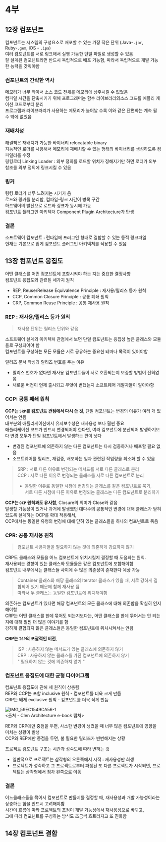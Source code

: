 # 4부

## 12장 컴포넌트
컴포넌트는 시스템의 구성요소로 배포할 수 있는 가장 작은 단위  (Java-`.jar`, Ruby-`.gem`, iOS - `.ipa`)  
여러 컴포넌트를 서로 링크해서 실행 가능한 단일 파일로 생성할 수 있음  
잘 설계된 컴포넌트라면 반드시 독립적으로 배포 가능함, 따라서 독립적으로 개발 가능한 능력을 갖춰야함

### 컴포넌트의 간략한 역사
메모리가 너무 작아서 소스 코드 전체를 메모리에 상주시킬 수 없었음  
컴파일 시간을 단축시키기 위해 프로그래머는 함수 라이브러리의소스 코드를 애플리 케이션 코드로부터 분리  
프로그램과 라이브러리가 사용하는 메모리가 늘어날 수록 이와 같은 단편화는 계속 될 수 밖에 없었음

### 재배치성
해결책은 재배치가 가능한 바이너리 relocatable binary  
지능적인 로더를 사용해서 메모리에 재배치할 수 있는 형태의 바이너리를 생성하도록 컴파일러를 수정  
링킹로더 Linking Loader : 외부 정의를 로드할 위치가 정해지기만 하면 로더가 외부 참조를 외부 정의에 링크시킬 수 있음

### 링커
링킹 로더가 너무 느려지는 시기가 옴  
로드와 링커를 분리함, 컴파일-링크 시간이 병목 구간  
하드웨어의 발전으로 로드와 링크가 동시에 가능  
컴포넌트 플러그인 아키텍처 Component Plugin Architecture가 탄생

### 결론
소프트웨어 컴포넌트 : 런타임에 프러그인 형태로 결합할 수 있는 동적 링크파일  
현재는 기본으로 쉽게 컴포넌트 플러그인 아키텍처를 적용할 수 있음

## 13장 컴포넌트 응집도
어떤 클래스를 어떤 컴포넌트에 포함시켜야 하는 지는 중요한 결정사항  
컴포넌트 응집도와 관련된 세가지 원칙  
- REP, Reuse/Release Equivalence Principle : 재사용/릴리스 등가 원칙
- CCP, Common Closure Principle : 공통 폐쇄 원칙
- CRP, Common Reuse Principle : 공통 재사용 원칙

### REP : 재사용/릴리스 등가 원칙
> 재사용 단위는 릴리스 단위와 같음

소프트웨어 설계와 아키텍처 관점에서 보면 단일 컴포넌트는 응집성 높은 클래스와 모듈들로 구성되어야 함  
컴포넌트를 구성하는 모든 모듈은 서로 공유하는 중요한 테마나 목적이 있어야함  

릴리즈 문서 작성과 릴리즈 번호를 주는 이유  
* 릴리스 번호가 없다면 재사용 컴포넌트들이 서로 호환되는지 보증할 방법이 전혀없음
* 새로운 버전이 언제 출시되고 무엇이 변했는지 소프트웨어 개발자들이 알아야함

### CCP: 공통 폐쇄 원칙

**CCP는 `SRP`를 컴포넌트 관점에서 다시 쓴 것**, 단일 컴포넌트는 변경의 이유가 여러 개 있어서는 안됨  
대부분의 애플리케이션에서 유지보수성은 재사용성 보다 훨씬 중요  
애플리케이션 코드가 반드시 변경되어야 한다면, 여러 컴포넌트에 분산되어 발생하기보다 변경 모두가 단일 컴포넌트에서 발생하는 편이 낫다  
* 변경된 컴포넌트에 의존하지 않는 다른 컴포넌트는 다시 검증하거나 배포할 필요 없음
* 소프트웨어를 릴리즈, 재검증, 배포하는 일과 관련된 작업량을 최소화 할 수 있음  
> SRP : 서로 다른 이유로 변경되는 메서드를 서로 다른 클래스로 분리  
> CCP : 서로 다른 이유로 변경되는 클래스를 서로 다른 컴포넌트로 분리  
> * 동일한 이유로 동일한 시점에 변경되는 클래스를 같은 컴포넌트로 묶기,   
> 서로 다른 시점에 다른 이유로 변경되는 클래스는 다른 컴포넌트로 분리하기

**CCP는 `OCP` 원칙과도 유사함**,  Closure의 의미가 Close와 같음  
발생할 가능성이 있거나 과거에 발생했던 대다수의 공통적인 변경에 대해 클래스가 닫혀 있도록 설계하는 OCP를 확대 적용해서,  
CCP에서는 동일한 유형의 변경에 대해 닫혀 있는 클래스들을 하나의 컴포넌트로 묶음

### CPR: 공통 재사용 원칙
> 컴포넌트 사용자들을 필요하지 않는 것에 의존하게 강요하지 않기

CRP도 클래스와 모듈을 어느 컴포넌트에 위치시킬지 결정할 때 도움되는 원칙.  
재사용되는 경향이 있는 클래스와 모듈들은 같은 컴포넌트에 포함해야함  
컴포넌트 내부에서는 클래스들 사이에 수 많은 의존성이 존재한다 예상 가능  
> Container 클래스와 해당 클래스의 Iterator 클래스가 있을 때, 서로 강하게 결합되어 있기 때문에 함께 재사용 됨    
> 따라서 두 클래스는 동일한 컴포넌트에 위치해야함  

의존하는 컴포넌트가 있다면 해당 컴포넌트의 모든 클래스에 대해 의존함을 확실히 인지해야함  
CRP는 어떤 클래스를 한데 묶어도 되는지보다는, 어떤 클래스를 한데 묶어서는 안 되는지에 대해 훨씬 더 많은 이야기를 함  
강하게 결합되지 않은 클래스들은 동일한 컴포넌트에 위치시켜서는 안됨

**CRP는 `ISP`의 포괄적인 버전**, 
> ISP : 사용하지 않는 메서드가 있는 클래스에 의존하지 않기  
> CRP : 사용하지 않는 클래스를 가진 컴포넌트에 의존하지 않기  
> " 필요하지 않는 것에 의존하지 않기 "

### 컴포넌트 응집도에 대한 균형 다이어그램
컴포넌트 응집도에 관해 세 원칙이 상충됨  
REP와 CCP는 포함 inclusive 원칙 - 컴포넌트를 더욱 크게 만듬  
CRP는 배제 exclusive 원칙 - 컴포넌트를 더욱 작게 만듬  

![IMG_59EC1549CA56-1](https://user-images.githubusercontent.com/24707229/153420006-047c9b22-d068-4d31-89b8-b1f5d74a871d.jpeg)  
<출처 - Clen Architecture e-book 캡처>

REP와 CRP에만 중점을 두면, 사소한 변경이 생겼을 때 너무 많은 컴포넌트에 영향을 미치는 상황이 발생  
CCP와 REP에만 중점을 두면, 불 필요한 릴리즈가 빈번해지는 상황

프로젝트 컴포넌트 구조는 시간과 성숙도에 따라 변하는 것
* 일반적으로 프로젝트는 삼각형의 오른쪽에서 시작 : 재사용성만 희생
* 프로젝트가 성숙하고 그 프로젝트로부터 파생된 또 다른 프로젝트가 시작되면, 프로젝트는 삼각형에서 점차 왼쪽으로 이동

### 결론
어느클래스들을 묶어서 컴포넌트로 만들지를 결정할 때, 재사용성과 개발 가능성이라는 상충하는 힘을 반드시 고려해야함  
시간이 흐름에 따라 프로젝트의 초점이 개발 가능성에서 재사용성으로 바뀌고,   
그에 따라 컴포넌트를 구성하는 방식도 조금씩 흐트러지고 또 진화함   

## 14장 컴포넌트 결합
